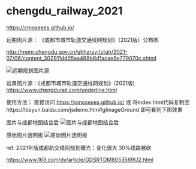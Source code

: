 # chengdu_railway_2021

https://cmoseses.github.io/

远期图片源： 《成都市城市轨道交通线网规划》（2021版）公布图

http://mpnr.chengdu.gov.cn/ghhzrzyj/ztgh/2021-07/06/content_302911dd05aa468b8d1acae8e779070c.shtml

![远期规划图片源](https://github.com/cmoseses/chengdu_railway_2021/blob/main/chengdu_railway_2021_far.jpg?raw=true)

远景图片源：《成都市城市轨道交通线网规划》(2021版)
https://www.chengdurail.com/underline.html

使用方法：
直接访问 https://cmoseses.github.io/
或
将index.html代码复制至https://lbsyun.baidu.com/jsdemo.htm#gImageGround
即可看到下图效果

图片与成都地图结合后
![图片与成都地图结合后](https://github.com/cmoseses/chengdu_railway_2021/blob/main/Chengdu_railway_2021_after_merge.png?raw=true)

原始图片透明板
![原始图片透明板](https://github.com/cmoseses/chengdu_railway_2021/blob/main/chengdu_railway_2021.png?raw=true)


ref: 2021年版成都轨交线网规划曝光：变化很大 30%线路被砍

https://www.163.com/dy/article/GDSRTDM8053569U2.html
